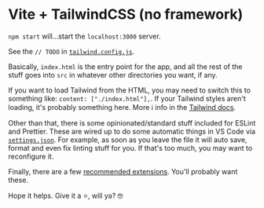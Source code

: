 # Vite + TailwindCSS (no framework)

`npm start` will...start the `localhost:3000` server.

See the `// TODO` in [`tailwind.config.js`](./tailwind.config.js).

Basically, `index.html` is the entry point for the app, and all the rest of the stuff goes into `src` in whatever other directories you want, if any.

If you want to load Tailwind from the HTML, you may need to switch this to something like: `content: ["./index.html"],`. If your Tailwind styles aren't loading, it's probably something here. More ℹ️ info in the [Tailwind docs](https://tailwindcss.com/docs/content-configuration).

Other than that, there is some opinionated/standard stuff included for ESLint and Prettier. These are wired up to do some automatic things in VS Code via [`settings.json`](./.vscode/settings.json). For example, as soon as you leave the file it will auto save, format and even fix linting stuff for you. If that's too much, you may want to reconfigure it.

Finally, there are a few [recommended extensions](./.vscode/extensions.json). You'll probably want these.

Hope it helps. Give it a ⭐, will ya? 🤓
